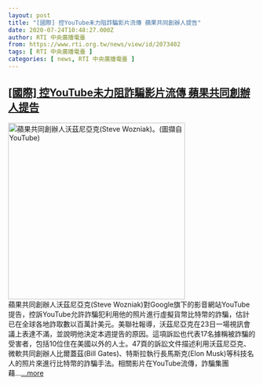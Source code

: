 ```yaml
---
layout: post
title: "[國際] 控YouTube未力阻詐騙影片流傳 蘋果共同創辦人提告"
date: 2020-07-24T10:48:27.000Z
author: RTI 中央廣播電臺
from: https://www.rti.org.tw/news/view/id/2073402
tags: [ RTI 中央廣播電臺 ]
categories: [ news, RTI 中央廣播電臺 ]
---
```

<!--1595587707000-->
[[國際] 控YouTube未力阻詐騙影片流傳 蘋果共同創辦人提告](https://www.rti.org.tw/news/view/id/2073402)
------

<div>
<img src="https://static.rti.org.tw/assets/thumbnails/2020/07/24/0ad22bf47001b8198035d2ccf33c1b3e.png" width="360" alt="蘋果共同創辦人沃茲尼亞克(Steve Wozniak)。(圖擷自YouTube)" title="蘋果共同創辦人沃茲尼亞克(Steve Wozniak)。(圖擷自YouTube)"><br>蘋果共同創辦人沃茲尼亞克(Steve Wozniak)對Google旗下的影音網站YouTube提告，控訴YouTube允許詐騙犯利用他的照片進行虛擬貨幣比特幣的詐騙，估計已在全球各地詐取數以百萬計美元。美聯社報導，沃茲尼亞克在23日一場視訊會議上表達不滿，並說明他決定本週提告的原因。這項訴訟也代表17名據稱被詐騙的受害者，包括10位住在美國以外的人士。47頁的訴訟文件描述利用沃茲尼亞克、微軟共同創辦人比爾蓋茲(Bill Gates)、特斯拉執行長馬斯克(Elon Musk)等科技名人的照片來進行比特幣的詐騙手法。相關影片在YouTube流傳，詐騙集團藉...<a target="_blank" href="https://www.rti.org.tw/news/view/id/2073402">...more</a>
</div>
